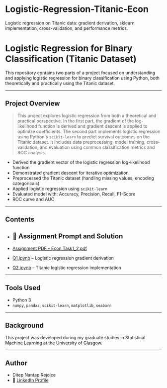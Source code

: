 # Logistic-Regression-Titanic-Econ
Logistic regression on Titanic data: gradient derivation, sklearn implementation, cross-validation, and performance metrics.
# Logistic Regression for Binary Classification (Titanic Dataset)

This repository contains two parts of a project focused on understanding and applying logistic regression for binary classification using Python, both theoretically and practically using the Titanic dataset.

---

## Project Overview

> This project explores logistic regression from both a theoretical and practical perspective. In the first part, the gradient of the log-likelihood function is derived and gradient descent is applied to optimize coefficients. The second part implements logistic regression using Python's `scikit-learn` to predict survival outcomes on the Titanic dataset. It includes data preprocessing, model training, cross-validation, and evaluation using common classification metrics and ROC analysis.

- Derived the gradient vector of the logistic regression log-likelihood function
- Demonstrated gradient descent for iterative optimization
- Preprocessed the Titanic dataset (handling missing values, encoding categoricals)
- Applied logistic regression using `scikit-learn`
- Evaluated model with:
  Accuracy, Precision, Recall, F1-Score
- ROC curve and AUC

---

## Contents

- ## 📄 Assignment Prompt and Solution

- [Assignment PDF – Econ Task1_2.pdf](./ECON%20Task1_2.pdf)
- [Q1.ipynb](./Q1.ipynb) – Logistic regression gradient derivation
- [Q2.ipynb](./Q2.ipynb) – Titanic logistic regression implementation

---

## Tools Used
- Python 3
- `numpy`, `pandas`, `scikit-learn`, `matplotlib`, `seaborn`

---

## Background
This project was developed during my graduate studies in Statistical Machine Learning at the University of Glasgow.

---

## Author
- Ditep Nantap Rejoice  
- 🔗 [LinkedIn Profile](https://www.linkedin.com/in/nantap-ditep-00490b231)
